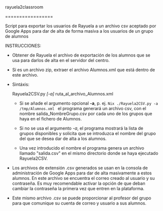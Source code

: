 rayuela2classroom

=================

Script para exportar los usuarios de Rayuela a un archivo csv aceptado por Google Apps para dar de alta de forma masiva a los usuarios de un grupo de alumnos


INSTRUCCIONES:
- Obtener de Rayuela el archivo de exportación de los alumnos que se usa para darlos de alta en el servidor del centro.
- Si es un archivo zip, extraer el archivo Alumnos.xml que está dentro de este archivo.
- Sintáxis:

    Rayuela2CSV.py *[-a]* ruta_al_archivo_Alumnos.xml

  - Si se añade el argumento opcional **-a**, p. ej.
        ```Nix
        ./Rayuela2CSV.py -a /tmp/Alumnos.xml
        ```
        el programa generará un archivo csv, con el nombre salida_NombreGrupo.csv por cada uno de los grupos que haya en el fichero de Alumnos.

  - Si no se usa el argumento *-a*, el programa mostrará la lista de grupos disponibles y solicita que se introduzca el nombre del grupo del que se desea dar de alta a los alumnos.
  - Una vez introducido el nombre el programa genera un archivo llamado "salida.csv" en el mismo directorio donde se haya ejecutado Rayuela2CSV.
  
  
- Los archivos de extensión .csv generados se usan en la consola de administración de Google Apps para dar de alta masivamente a estos alumnos. En este archivo se encuentra el correo creado al usuario y su contraseña. Es muy recomendable activar la opción de que deban cambiar la contraseña la primera vez que entren en la plataforma.
- Este mismo archivo .csv se puede proporcionar al profesor del grupo para que comunique su cuenta de correo y usuario a sus alumnos.

